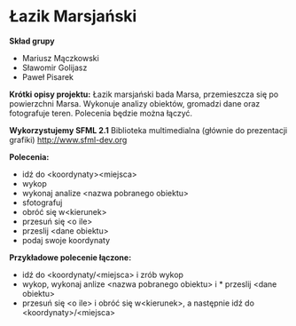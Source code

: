 Łazik Marsjański
=====================

**Skład grupy**
* Mariusz Mączkowski
* Sławomir Golijasz
* Paweł Pisarek

**Krótki opisy projektu:** Łazik marsjański bada Marsa, przemieszcza się po powierzchni Marsa. Wykonuje analizy obiektów, gromadzi dane oraz fotografuje teren.
Polecenia będzie można łączyć.

**Wykorzystujemy SFML 2.1**
Biblioteka multimedialna (głównie do prezentacji grafiki)
http://www.sfml-dev.org

**Polecenia:**
* idź do \<koordynaty\>\<miejsca\>
* wykop
* wykonaj analize \<nazwa pobranego obiektu\>
* sfotografuj
* obróć się w\<kierunek\>
* przesuń się \<o ile\>
* przeslij \<dane obiektu\>
* podaj swoje koordynaty

**Przykładowe polecenie łączone:**
* idź do \<koordynaty\/\<miejsca\> i zrób wykop
* wykop, wykonaj anlize \<nazwa pobranego obiektu\> i * przeslij \<dane obiektu\>
* przesuń się \<o ile\> i obróć się w\<kierunek\>, a następnie idź do \<koordynaty\>/\<miejsca\>
